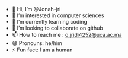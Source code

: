 - 👋 Hi, I’m @Jonah-jri
- 👀 I’m interested in computer sciences
- 🌱 I’m currently learning coding
- 💞️ I’m looking to collaborate on github
- 📫 How to reach me : o.jridi4252@uca.ac.ma
- 😄 Pronouns: he/him
- ⚡ Fun fact: I am a human

<!---
Jonah-jri/Jonah-jri is a ✨ special ✨ repository because its `README.md` (this file) appears on your GitHub profile.
You can click the Preview link to take a look at your changes.
--->

